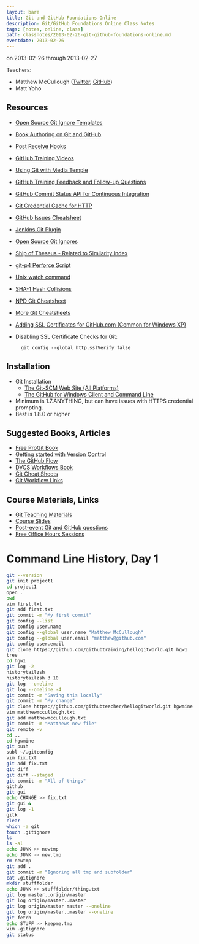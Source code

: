 ```yaml
---
layout: bare
title: Git and GitHub Foundations Online
description: Git/GitHub Foundations Online Class Notes
tags: [notes, online, class]
path: classnotes/2013-02-26-git-github-foundations-online.md
eventdate: 2013-02-26
---
```


on 2013-02-26 through 2013-02-27

Teachers:

* Matthew McCullough ([Twitter](http://twitter.com/matthewmccull), [GitHub](https://github.com/matthewmccullough))
* Matt Yoho


## Resources

* [Open Source Git Ignore Templates](https://github.com/github/gitignore)
* [Book Authoring on Git and GitHub](http://teach.github.com/articles/book-authoring-using-git-and-github/)
* [Post Receive Hooks](https://help.github.com/articles/post-receive-hooks)
* [GitHub Training Videos](http://training.github.com/resources/videos/)
* [Using Git with Media Temple](http://carl-topham.com/theblog/post/using-git-media-temple/)
* [GitHub Training Feedback and Follow-up Questions](https://github.com/githubtraining/feedback/issues?state=open)
* [GitHub Commit Status API for Continuous Integration](https://github.com/blog/1227-commit-status-api)
* [Git Credential Cache for HTTP](http://teach.github.com/articles/lesson-git-credential-cache/)
* [GitHub Issues Cheatsheet](http://teach.github.com/articles/github-issues-cheatsheet/)
* [Jenkins Git Plugin](https://wiki.jenkins-ci.org/display/JENKINS/Git+Plugin)
* [Open Source Git Ignores](https://github.com/github/gitignore)
* [Ship of Theseus - Related to Similarity Index](http://en.wikipedia.org/wiki/Ship_of_Theseus)
* [git-p4 Perforce Script](http://kb.perforce.com/article/1417/git-p4)
* [Unix watch command](http://en.wikipedia.org/wiki/Watch_(Unix))
* [SHA-1 Hash Collisions](http://git-scm.com/book/ch6-1.html#A-SHORT-NOTE-ABOUT-SHA-1)
* [NPD Git Cheatsheet](http://ndpsoftware.com/git-cheatsheet.html)
* [More Git Cheatsheets](http://teach.github.com/articles/git-cheatsheets/)
* [Adding SSL Certificates for GitHub.com (Common for Windows XP)](http://stackoverflow.com/questions/3777075/https-github-access/4454754#4454754)
* Disabling SSL Certificate Checks for Git:

        git config --global http.sslVerify false


## Installation
* Git Installation
    * [The Git-SCM Web Site (All Platforms)](http://git-scm.com)
    * [The GitHub for Windows Client and Command Line](http://windows.github.com)
* Minimum is 1.7.ANYTHING, but can have issues with HTTPS credential prompting.
* Best is 1.8.0 or higher

## Suggested Books, Articles
* [Free ProGit Book](http://git-scm.com/book)
* [Getting started with Version Control](http://teach.github.com/articles/lesson-new-to-version-control/)
* [The GitHub Flow](http://scottchacon.com/2011/08/31/github-flow.html)
* [DVCS Workflows Book](https://github.com/zkessin/dvcs-workflows)
* [Git Cheat Sheets](http://teach.github.com/articles/git-cheatsheets/)
* [Git Workflow Links](https://pinboard.in/u:matthew.mccullough/t:git+workflow)

## Course Materials, Links
* [Git Teaching Materials](http://teach.github.com)
* [Course Slides](http://teach.github.com/articles/course-slides/)
* [Post-event Git and GitHub questions](https://github.com/githubtraining/feedback/)
* [Free Office Hours Sessions](http://training.github.com/web/free-classes/)

# Command Line History, Day 1

```bash
git --version
git init project1
cd project1
open .
pwd
vim first.txt
git add first.txt
git commit -m "My first commit"
git config --list
git config user.name
git config --global user.name "Matthew McCullough"
git config --global user.email "matthew@github.com"
git config user.email
git clone https://github.com/githubtraining/hellogitworld.git hgw1
tree 
cd hgw1
git log -2
historytailzsh
historytailzsh 3 10
git log --oneline
git log --oneline -4
git commit -m "Saving this locally"
git commit -m "My change" 
git clone https://github.com/githubteacher/hellogitworld.git hgwmine
vim matthewmccullough.txt
git add matthewmccullough.txt
git commit -m "Matthews new file"
git remote -v
cd ..
cd hgwmine
git push
subl ~/.gitconfig
vim fix.txt
git add fix.txt
git diff
git diff --staged
git commit -m "All of things"
github
git gui
echo CHANGE >> fix.txt
git gui &
git log -1
gitk 
clear
which -a git
touch .gitignore
ls
ls -al
echo JUNK >> newtmp
echo JUNK >> new.tmp
rm newtmp
git add .
git commit -m "Ignoring all tmp and subfolder"
cat .gitignore
mkdir stufffolder
echo JUNK >> stufffolder/thing.txt
git log master..origin/master
git log origin/master..master
git log origin/master master --oneline
git log origin/master..master --oneline
git fetch
echo STUFF >> keepme.tmp
vim .gitignore
git status
```

